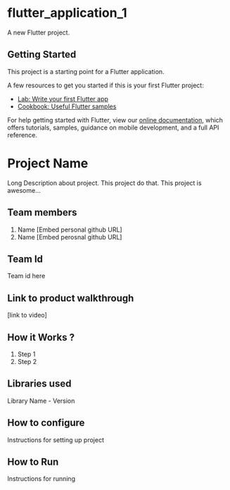 # flutter_application_1

A new Flutter project.

## Getting Started

This project is a starting point for a Flutter application.

A few resources to get you started if this is your first Flutter project:

- [Lab: Write your first Flutter app](https://flutter.dev/docs/get-started/codelab)
- [Cookbook: Useful Flutter samples](https://flutter.dev/docs/cookbook)

For help getting started with Flutter, view our
[online documentation](https://flutter.dev/docs), which offers tutorials,
samples, guidance on mobile development, and a full API reference.

# Project Name
Long Description about project. This project do that. This project is awesome...

## Team members
1. Name [Embed personal github URL]
2. Name [Embed perosnal github URL]

## Team Id
Team id here

## Link to product walkthrough
[link to video]

## How it Works ?
1. Step 1
2. Step 2

## Libraries used
Library Name - Version

## How to configure
Instructions for setting up project

## How to Run
Instructions for running
